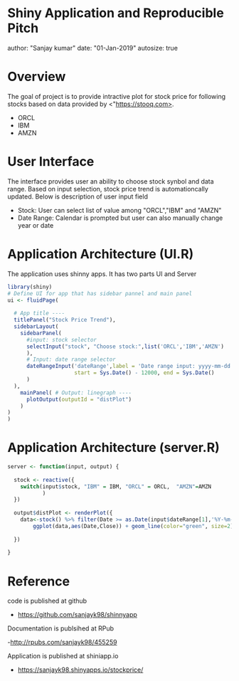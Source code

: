 Shiny Application and Reproducible Pitch
========================================================
author: "Sanjay kumar"
date:  "01-Jan-2019"
autosize: true

Overview
========================================================

The goal of project is to provide intractive plot for stock price for following stocks based on data provided by <"https://stooq.com>.

- ORCL
- IBM
- AMZN

User Interface
========================================================
The interface provides user an ability to choose stock synbol and data range. Based on input selection, stock price trend is automationcally updated. Below is description of user input field
- Stock: User can select list of value among "ORCL","IBM" and "AMZN"
- Date Range: Calendar is prompted but user can also manually change year or date


Application Architecture (UI.R)
========================================================
The application uses shinny apps. It has two parts UI and Server


```r
library(shiny)
# Define UI for app that has sidebar pannel and main panel
ui <- fluidPage(
  
  # App title ----
  titlePanel("Stock Price Trend"),
  sidebarLayout(
    sidebarPanel(
      #input: stock selector
      selectInput("stock", "Choose stock:",list('ORCL','IBM','AMZN')
      ),
      # Input: date range selector
      dateRangeInput('dateRange',label = 'Date range input: yyyy-mm-dd',
                     start = Sys.Date() - 12000, end = Sys.Date()
      )
  ),
    mainPanel( # Output: linegraph ----
      plotOutput(outputId = "distPlot")
    )
)
)
```

Application Architecture (server.R)
========================================================


```r
server <- function(input, output) {
 
  stock <- reactive({
    switch(input$stock, "IBM" = IBM, "ORCL" = ORCL,  "AMZN"=AMZN
           )
  })
  
  output$distPlot <- renderPlot({
    data<-stock() %>% filter(Date >= as.Date(input$dateRange[1],'%Y-%m-%d'))
        ggplot(data,aes(Date,Close)) + geom_line(color="green", size=2)+geom_smooth()  + ylab("Stock Price")
    
  })
  
}
```
Reference
========================================================

code is published at github

  - https://github.com/sanjayk98/shinnyapp
 
Documentation is publsihed at RPub

  -http://rpubs.com/sanjayk98/455259

Application is published at shiniapp.io

  - https://sanjayk98.shinyapps.io/stockprice/

